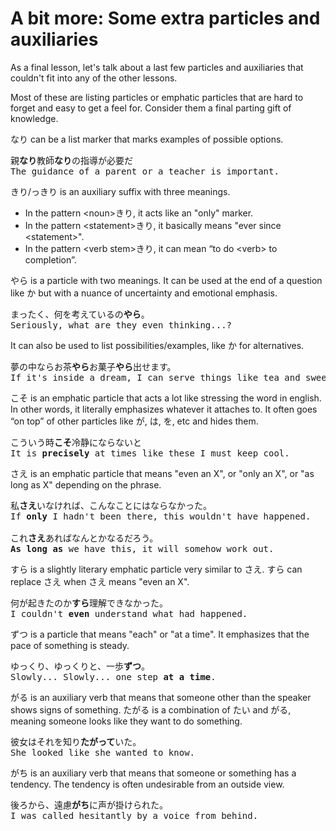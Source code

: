 # A bit more: Some extra particles and auxiliaries

As a final lesson, let's talk about a last few particles and auxiliaries that couldn't fit into any of the other lessons.

Most of these are listing particles or emphatic particles that are hard to forget and easy to get a feel for. Consider them a final parting gift of knowledge.

なり can be a list marker that marks examples of possible options.

<pre>
親<b>なり</b>教師<b>なり</b>の指導が必要だ
The guidance of a parent or a teacher is important.
</pre>

きり/っきり is an auxiliary suffix with three meanings.
- In the pattern \<noun\>きり, it acts like an "only" marker.
- In the pattern \<statement\>きり, it basically means "ever since \<statement\>".
- In the pattern \<verb stem\>きり, it can mean “to do \<verb\> to completion”.

やら is a particle with two meanings. It can be used at the end of a question like か but with a nuance of uncertainty and emotional emphasis.

<pre>
まったく、何を考えているの<b>やら</b>。
Seriously, what are they even thinking...?
</pre>

It can also be used to list possibilities/examples, like か for alternatives.

<pre>
夢の中ならお茶<b>やら</b>お菓子<b>やら</b>出せます。
If it's inside a dream, I can serve things like tea and sweets.
</pre>

こそ is an emphatic particle that acts a lot like stressing the word in english. In other words, it literally emphasizes whatever it attaches to. It often goes “on top” of other particles like が, は, を, etc and hides them.

<pre>
こういう時<b>こそ</b>冷静にならないと
It is <b>precisely</b> at times like these I must keep cool.
</pre>

さえ is an emphatic particle that means "even an X", or "only an X", or "as long as X" depending on the phrase. 

<pre>
私<b>さえ</b>いなければ、こんなことにはならなかった。
If <b>only</b> I hadn't been there, this wouldn't have happened.

これ<b>さえ</b>あればなんとかなるだろう。
<b>As long as</b> we have this, it will somehow work out.
</pre>

すら is a slightly literary emphatic particle very similar to さえ. すら can replace さえ when さえ means "even an X".

<pre>
何が起きたのか<b>すら</b>理解できなかった。
I couldn't <b>even</b> understand what had happened.
</pre>

ずつ is a particle that means "each" or "at a time". It emphasizes that the pace of something is steady.

<pre>
ゆっくり、ゆっくりと、一歩<b>ずつ</b>。
Slowly... Slowly... one step <b>at a time</b>.
</pre>

がる is an auxiliary verb that means that someone other than the speaker shows signs of something. たがる is a combination of たい and がる, meaning someone looks like they want to do something.

<pre>
彼女はそれを知り<b>たがって</b>いた。
She looked like she wanted to know.
</pre>

がち is an auxiliary verb that means that someone or something has a tendency. The tendency is often undesirable from an outside view.

<pre>
後ろから、遠慮<b>がち</b>に声が掛けられた。
I was called hesitantly by a voice from behind.
</pre>

